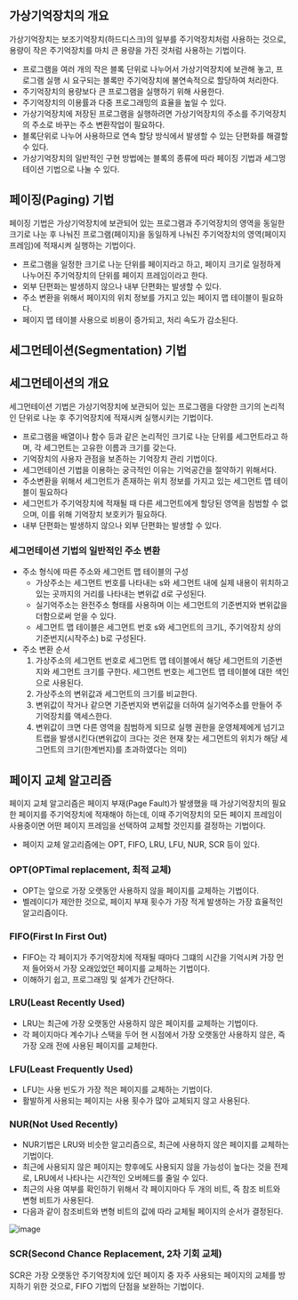 ## 가상기억장치의 개요

가상기억장치는 보조기억장치(하드디스크)의 일부를 주기억장치처럼 사용하는 것으로, 용량이 작은 주기억장치를 마치 큰 용량을 가진 것처럼 사용하는 기법이다.

- 프로그램을 여러 개의 작은 블록 단위로 나누어서 가상기억장치에 보관해 놓고, 프로그램 실행 시 요구되는 블록만 주기억장치에 불연속적으로 할당하여 처리한다.
- 주기억장치의 용량보다 큰 프로그램을 실행하기 위해 사용한다.
- 주기억장치의 이용률과 다중 프로그래밍의 효율을 높일 수 있다.
- 가상기억장치에 저장된 프로그램을 실행하려면 가상기억장치의 주소를 주기억장치의 주소로 바꾸는 주소 변환작업이 필요하다.
- 블록단위로 나누어 사용하므로 연속 할당 방식에서 발생할 수 있는 단편화를 해결할 수 있다.
- 가상기억장치의 일반적인 구현 방법에는 블록의 종류에 따라 페이징 기법과 세그멍테이션 기법으로 나눌 수 있다.

## 페이징(Paging) 기법

페이징 기법은 가상기억장치에 보관되어 있는 프로그램과 주기억장치의 영역을 동일한 크기로 나눈 후 나눠진 프로그램(페이지)을 동일하게 나눠진 주기억장치의 영역(페이지 프레임)에 적재시켜 실행하는 기법이다.

- 프로그램을 일정한 크기로 나눈 단위를 페이지라고 하고, 페이지 크기로 일정하게 나누어진 주기억장치의 단위를 페이지 프레임이라고 한다.
- 외부 단편화는 발생하지 않으나 내부 단편화는 발생할 수 있다.
- 주소 변환을 위해서 페이지의 위치 정보를 가지고 있는 페이지 맵 테이블이 필요하다.
- 페이지 맵 테이블 사용으로 비용이 증가되고, 처리 속도가 감소된다.

## 세그먼테이션(Segmentation) 기법

## 세그먼테이션의 개요

세그먼테이션 기법은 가상기억장치에 보관되어 있는 프로그램을 다양한 크기의 논리적인 단위로 나눈 후 주기억장치에 적재시켜 실행시키는 기법이다.

- 프로그램을 배열이나 함수 등과 같은 논리적인 크기로 나눈 단위를 세그먼트라고 하며, 각 세그먼트는 고유한 이름과 크기를 갖는다.
- 기억장치의 사용자 관점을 보존하는 기억장치 관리 기법이다.
- 세그먼테이션 기법을 이용하는 궁극적인 이유는 기억공간을 절약하기 위해서다.
- 주소변환을 위해서 세그먼트가 존재하는 위치 정보를 가지고 있는 세그먼트 맵 테이블이 필요하다
- 세그먼트가 주기억장치에 적재될 때 다른 세그먼트에게 할당된 영역을 침범할 수 없으며, 이를 위해 기억장치 보호키가 필요하다.
- 내부 단편화는 발생하지 않으나 외부 단편화는 발생할 수 있다.

### 세그먼테이션 기법의 일반적인 주소 변환

- 주소 형식에 따른 주소와 세그먼트 맵 테이블의 구성
  - 가상주소는 세그먼트 번호를 나타내는 s와 세그먼트 내에 실제 내용이 위치하고 있는 곳까지의 거리를 나타내는 변위값 d로 구성된다.
  - 실기억주소는 완전주소 형태를 사용하며 이는 세그먼트의 기준번지와 변위값을 더함으로써 얻을 수 있다.
  - 세그먼트 맵 테이블은 세그먼트 번호 s와 세그먼트의 크기L, 주기억장치 상의 기준번지(시작주소) b로 구성된다.
- 주소 변환 순서
  1. 가상주소의 세그먼트 번호로 세그먼트 맵 테이블에서 해당 세그먼트의 기준번지와 세그먼트 크기를 구한다. 세그먼트 번호는 세그먼트 맵 테이블에 대한 색인으로 사용된다.
  2. 가상주소의 변위값과 세그먼트의 크기를 비교한다.
  3. 변위값이 작거나 같으면 기준번지와 변위값을 더하여 실기억주소를 만들어 주기억장치를 액세스한다.
  4. 변위값이 크면 다른 영역을 침범하게 되므로 실행 권한을 운영체제에게 넘기고 트랩을 발생시킨다(변위값이 크다는 것은 현재 찾는 세그먼트의 위치가 해당 세그먼트의 크기(한계번지)를 초과하였다는 의미)
 
## 페이지 교체 알고리즘

페이지 교체 알고리즘은 페이지 부재(Page Fault)가 발생했을 때 가상기억장치의 필요한 페이지를 주기억장치에 적재해야 하는데, 이때 주기억장치의 모든 페이지 프레임이 사용중이면 어떤 페이지 프레임을 선택하여 교체할 것인지를 결정하는 기법이다.

- 페이지 교체 알고리즘에는 OPT, FIFO, LRU, LFU, NUR, SCR 등이 있다.

### OPT(OPTimal replacement, 최적 교체)

- OPT는 앞으로 가장 오랫동안 사용하지 않을 페이지를 교체하는 기법이다.
- 벨레이디가 제안한 것으로, 페이지 부재 횟수가 가장 적게 발생하는 가장 효율적인 알고리즘이다.

### FIFO(First In First Out)

- FIFO는 각 페이지가 주기억장치에 적재될 때마다 그떄의 시간을 기억시켜 가장 먼저 들어와서 가장 오래있었던 페이지를 교체하는 기법이다.
- 이해하기 쉽고, 프로그래밍 및 설계가 간단하다.

### LRU(Least Recently Used)

- LRU는 최근에 가장 오랫동안 사용하지 않은 페이지를 교체하는 기법이다.
- 각 페이지마다 계수기나 스택을 두어 현 시점에서 가장 오랫동안 사용하지 않은, 즉 가장 오래 전에 사용된 페이지를 교체한다.

### LFU(Least Frequently Used)

- LFU는 사용 빈도가 가장 적은 페이지를 교체하는 기법이다.
- 활발하게 사용되는 페이지는 사용 횟수가 많아 교체되지 않고 사용된다.

### NUR(Not Used Recently)

- NUR기법은 LRU와 비슷한 알고리즘으로, 최근에 사용하지 않은 페이지를 교체하는 기법이다.
- 최근에 사용되지 않은 페이지는 향후에도 사용되지 않을 가능성이 높다는 것을 전제로, LRU에서 나타나는 시간적인 오버헤드를 줄일 수 있다.
- 최근의 사용 여부를 확인하기 위해서 각 페이지마다 두 개의 비트, 즉 참조 비트와 변형 비트가 사용된다.
- 다음과 같이 참조비트와 변형 비트의 값에 따라 교체될 페이지의 순서가 결정된다.

![image](https://github.com/user-attachments/assets/3a9e433d-a7c4-4721-9daa-05c5a29cfed4)

### SCR(Second Chance Replacement, 2차 기회 교체)

SCR은 가장 오랫동안 주기억장치에 있던 페이지 중 자주 사용되는 페이지의 교체를 방지하기 위한 것으로, FIFO 기법의 단점을 보완하는 기법이다.
